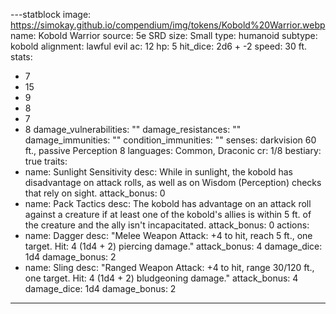 
---statblock
image: https://simokay.github.io/compendium/img/tokens/Kobold%20Warrior.webp
name: Kobold Warrior
source: 5e SRD
size: Small
type: humanoid
subtype: kobold
alignment: lawful evil
ac: 12
hp: 5
hit_dice: 2d6 + -2
speed: 30 ft.
stats:
  - 7
  - 15
  - 9
  - 8
  - 7
  - 8
damage_vulnerabilities: ""
damage_resistances: ""
damage_immunities: ""
condition_immunities: ""
senses: darkvision 60 ft., passive Perception 8
languages: Common, Draconic
cr: 1/8
bestiary: true
traits:
  - name: Sunlight Sensitivity
    desc: While in sunlight, the kobold has disadvantage on attack rolls, as well as on Wisdom (Perception) checks that rely on sight.
    attack_bonus: 0
  - name: Pack Tactics
    desc: The kobold has advantage on an attack roll against a creature if at least one of the kobold's allies is within 5 ft. of the creature and the ally isn't incapacitated.
    attack_bonus: 0
actions:
  - name: Dagger
    desc: "Melee Weapon Attack: +4 to hit, reach 5 ft., one target. Hit: 4 (1d4 + 2) piercing damage."
    attack_bonus: 4
    damage_dice: 1d4
    damage_bonus: 2
  - name: Sling
    desc: "Ranged Weapon Attack: +4 to hit, range 30/120 ft., one target. Hit: 4 (1d4 + 2) bludgeoning damage."
    attack_bonus: 4
    damage_dice: 1d4
    damage_bonus: 2

---